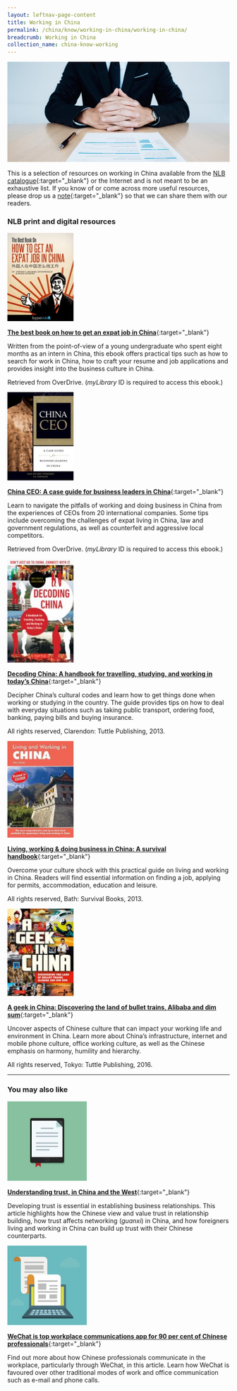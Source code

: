 ```yaml
---
layout: leftnav-page-content
title: Working in China
permalink: /china/know/working-in-china/working-in-china/
breadcrumb: Working in China
collection_name: china-know-working
---
```


<img src="\images\china-working\working-in-china.jpg" alt="working in china" style="width:800px;" />

This is a selection of resources on working in China available from the [NLB catalogue](http://catalogue.nlb.gov.sg/){:target="_blank"} or the Internet and is not meant to be an exhaustive list. If you know of or come across more useful resources, please drop us a [note](mailto:ref@nlb.gov.sg){:target="_blank"} so that we can share them with our readers.

### **NLB print and digital resources**

<img src="/images/book-covers/The-best-book-on-how-to-get-an-expat-job-in-China.jpg" style="width:150px;" />

[**The best book on how to get an expat job in China**](https://singapore.libraryreserve.com/ContentDetails.htm?id=9B0C0E51-9367-4F75-B9E0-8828A7A60824){:target="_blank"}

Written from the point-of-view of a young undergraduate who spent eight months as an intern in China, this ebook offers practical tips such as how to search for work in China, how to craft your resume and job applications and provides insight into the business culture in China.

Retrieved from OverDrive. (*myLibrary* ID is required to access this ebook.)

<img src="/images/book-covers/China-CEO.jpg" style="width:150px;" />

[**China CEO: A case guide for business leaders in China**](https://singapore.libraryreserve.com/ContentDetails.htm?id=DCB845B8-CC40-4EE9-8889-AE0CE2DF6B72){:target="_blank"}

Learn to navigate the pitfalls of working and doing business in China from the experiences of CEOs from 20 international companies. Some tips include overcoming the challenges of expat living in China, law and government regulations, as well as counterfeit and aggressive local competitors.

Retrieved from OverDrive. (*myLibrary* ID is required to access this ebook.)

<img src="/images/book-covers/Decoding-China-a-handbook-for-traveling-studying-and-working-in-todays-China.jpg" style="width:150px;" />

[**Decoding China: A handbook for travelling, studying, and working in today’s China**](http://eservice.nlb.gov.sg/item_holding.aspx?bid=200127548){:target="_blank"}

Decipher China’s cultural codes and learn how to get things done when working or studying in the country. The guide provides tips on how to deal with everyday situations such as taking public transport, ordering food, banking, paying bills and buying insurance.

All rights reserved, Clarendon: Tuttle Publishing, 2013.

<img src="/images/book-covers/Living-working-doing-business-in-China.jpg" style="width:150px;" />

[**Living, working & doing business in China: A survival handbook**](http://eservice.nlb.gov.sg/item_holding.aspx?bid=14293260){:target="_blank"}

Overcome your culture shock with this practical guide on living and working in China. Readers will find essential information on finding a job, applying for permits, accommodation, education and leisure.

All rights reserved, Bath: Survival Books, 2013.

<img src="/images/book-covers/A-geek-in-China-discovering-the-land-of-bullet-trains-Alibaba-and-dim-sum.jpg" style="width:150px;" />

[**A geek in China: Discovering the land of bullet trains, Alibaba and dim sum**](http://eservice.nlb.gov.sg/item_holding.aspx?bid=202735522){:target="_blank"}

Uncover aspects of Chinese culture that can impact your working life and environment in China. Learn more about China’s infrastructure, internet and mobile phone culture, office working culture, as well as the Chinese emphasis on harmony, humility and hierarchy.

All rights reserved, Tokyo: Tuttle Publishing, 2016.

---

### **You may also like**

<img src="/images/resources/Article 2.jpg" style="width:180px;" />

[**Understanding trust, in China and the West**](https://hbr.org/2015/02/understanding-trust-in-china-and-the-west){:target="_blank"}

Developing trust is essential in establishing business relationships. This article highlights how the Chinese view and value trust in relationship building, how trust affects networking (*guanxi*) in China, and how foreigners living and working in China can build up trust with their Chinese counterparts.

<img src="/images/resources/Article 1.jpg" style="width:180px;" />

[**WeChat is top workplace communications app for 90 per cent of Chinese professionals**](http://www.scmp.com/tech/apps-gaming/article/2090472/wechat-top-workplace-communications-app-90-cent-chinese){:target="_blank"}

Find out more about how Chinese professionals communicate in the workplace, particularly through WeChat, in this article. Learn how WeChat is favoured over other traditional modes of work and office communication such as e-mail and phone calls.